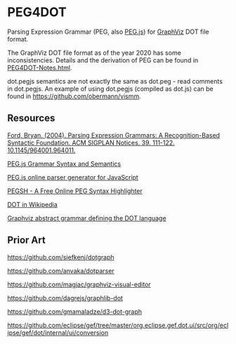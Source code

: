 # PEG4DOT

Parsing Expression Grammar (PEG, also [PEG.js](https://pegjs.org/online)) for [GraphViz](http://www.graphviz.org/) DOT file format.

The GraphViz DOT file format as of the year 2020 has some inconsistencies.
Details and the derivation of PEG can be found in [PEG4DOT-Notes.html](https://obermann.github.io/PEG4DOT/PEG4DOT-Notes.html).

dot.pegjs semantics are not exactly the same as dot.peg - read comments in dot.pegjs.
An example of using dot.pegjs (compiled as dot.js) can be found in https://github.com/obermann/vismm.

## Resources

[Ford, Bryan. (2004). Parsing Expression Grammars: A Recognition-Based Syntactic Foundation. ACM SIGPLAN Notices. 39. 111-122. 10.1145/964001.964011.](https://pdos.csail.mit.edu/~baford/packrat/popl04/)

[PEG.js Grammar Syntax and Semantics](https://github.com/pegjs/pegjs/tree/master/docs/grammar)

[PEG.js online parser generator for JavaScript](https://pegjs.org/online)

[PEGSH - A Free Online PEG Syntax Highlighter](http://phrogz.net/js/pegsh/)

[DOT in Wikipedia](https://en.wikipedia.org/wiki/DOT_(graph_description_language))

[Graphviz abstract grammar defining the DOT language](http://www.graphviz.org/doc/info/lang.html)

## Prior Art

https://github.com/siefkenj/dotgraph

https://github.com/anvaka/dotparser

https://github.com/magjac/graphviz-visual-editor

https://github.com/dagrejs/graphlib-dot

https://github.com/gmamaladze/d3-dot-graph

https://github.com/eclipse/gef/tree/master/org.eclipse.gef.dot.ui/src/org/eclipse/gef/dot/internal/ui/conversion
